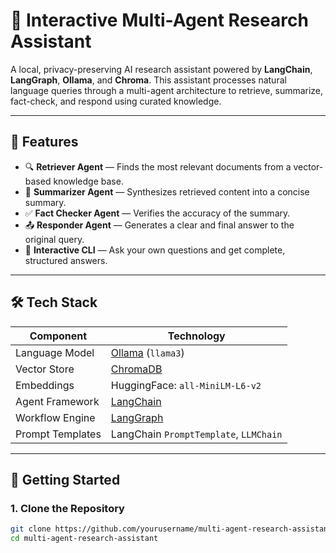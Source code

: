 # 🤖 Interactive Multi-Agent Research Assistant

A local, privacy-preserving AI research assistant powered by **LangChain**, **LangGraph**, **Ollama**, and **Chroma**. This assistant processes natural language queries through a multi-agent architecture to retrieve, summarize, fact-check, and respond using curated knowledge.

---

## 🧠 Features

- 🔍 **Retriever Agent** — Finds the most relevant documents from a vector-based knowledge base.
- 📝 **Summarizer Agent** — Synthesizes retrieved content into a concise summary.
- ✅ **Fact Checker Agent** — Verifies the accuracy of the summary.
- 📤 **Responder Agent** — Generates a clear and final answer to the original query.
- 💬 **Interactive CLI** — Ask your own questions and get complete, structured answers.

---

## 🛠️ Tech Stack

| Component         | Technology                                    |
|------------------|-----------------------------------------------|
| Language Model    | [Ollama](https://ollama.com/) (`llama3`)      |
| Vector Store      | [ChromaDB](https://www.trychroma.com/)        |
| Embeddings        | HuggingFace: `all-MiniLM-L6-v2`               |
| Agent Framework   | [LangChain](https://www.langchain.com/)       |
| Workflow Engine   | [LangGraph](https://github.com/langchain-ai/langgraph) |
| Prompt Templates  | LangChain `PromptTemplate`, `LLMChain`        |

---

## 🚀 Getting Started

### 1. Clone the Repository
```bash
git clone https://github.com/yourusername/multi-agent-research-assistant.git
cd multi-agent-research-assistant
